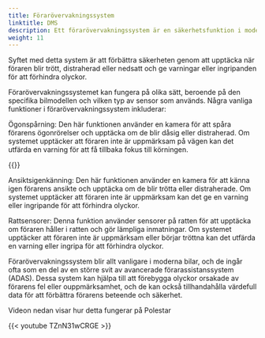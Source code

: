 ```yaml
---
title: Förarövervakningssystem
linktitle: DMS
description: Ett förarövervakningssystem är en säkerhetsfunktion i moderna bilar som använder sensorer och kameror för att övervaka förarens beteende och uppmärksamhet under körning.
weight: 11
---
```

<!-- markdownlint-disable MD033 -->
Syftet med detta system är att förbättra säkerheten genom att upptäcka när föraren blir trött, distraherad eller nedsatt och ge varningar eller ingripanden för att förhindra olyckor.

Förarövervakningssystemet kan fungera på olika sätt, beroende på den specifika bilmodellen och vilken typ av sensor som används. Några vanliga funktioner i förarövervakningssystem inkluderar:

Ögonspårning: Den här funktionen använder en kamera för att spåra förarens ögonrörelser och upptäcka om de blir dåsig eller distraherad. Om systemet upptäcker att föraren inte är uppmärksam på vägen kan det utfärda en varning för att få tillbaka fokus till körningen.

{{<evkxdisplayaddarticle />}}

Ansiktsigenkänning: Den här funktionen använder en kamera för att känna igen förarens ansikte och upptäcka om de blir trötta eller distraherade. Om systemet upptäcker att föraren inte är uppmärksam kan det ge en varning eller ingripande för att förhindra olyckor.

Rattsensorer: Denna funktion använder sensorer på ratten för att upptäcka om föraren håller i ratten och gör lämpliga inmatningar. Om systemet upptäcker att föraren inte är uppmärksam eller börjar tröttna kan det utfärda en varning eller ingripa för att förhindra olyckor.

Förarövervakningssystem blir allt vanligare i moderna bilar, och de ingår ofta som en del av en större svit av avancerade förarassistanssystem (ADAS). Dessa system kan hjälpa till att förebygga olyckor orsakade av förarens fel eller ouppmärksamhet, och de kan också tillhandahålla värdefull data för att förbättra förarens beteende och säkerhet.

Videon nedan visar hur detta fungerar på Polestar

{{< youtube TZnN31wCRGE >}}